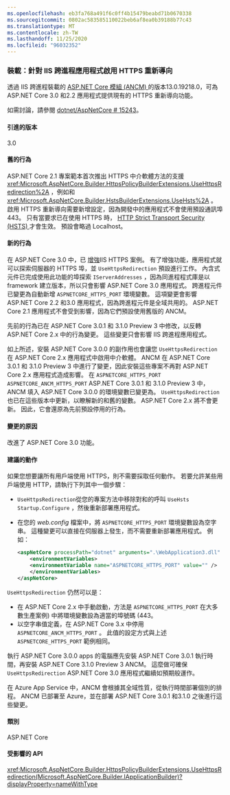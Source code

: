 ```yaml
---
ms.openlocfilehash: eb3fa768a491f6c0ff4b15479beabd71b0670338
ms.sourcegitcommit: 0802ac583585110022beb6af8ea0b39188b77c43
ms.translationtype: MT
ms.contentlocale: zh-TW
ms.lasthandoff: 11/25/2020
ms.locfileid: "96032352"
---
```

### <a name="hosting-https-redirection-enabled-for-iis-out-of-process-apps"></a>裝載：針對 IIS 跨進程應用程式啟用 HTTPS 重新導向

透過 IIS 跨進程裝載的 [ASP.NET Core 模組 (ANCM) ](/aspnet/core/host-and-deploy/aspnet-core-module) 的版本13.0.19218.0，可為 ASP.NET Core 3.0 和2.2 應用程式提供現有的 HTTPS 重新導向功能。

如需討論，請參閱 [dotnet/AspNetCore # 15243](https://github.com/dotnet/AspNetCore/issues/15243)。

#### <a name="version-introduced"></a>引進的版本

3.0

#### <a name="old-behavior"></a>舊的行為

ASP.NET Core 2.1 專案範本首次推出 HTTPS 中介軟體方法的支援 <xref:Microsoft.AspNetCore.Builder.HttpsPolicyBuilderExtensions.UseHttpsRedirection%2A> ，例如和 <xref:Microsoft.AspNetCore.Builder.HstsBuilderExtensions.UseHsts%2A> 。 啟用 HTTPS 重新導向需要新增設定，因為開發中的應用程式不會使用預設通訊埠443。 只有當要求已在使用 HTTPS 時， [HTTP Strict Transport Security (HSTS) ](https://cheatsheetseries.owasp.org/cheatsheets/HTTP_Strict_Transport_Security_Cheat_Sheet.html)才會生效。 預設會略過 Localhost。

#### <a name="new-behavior"></a>新的行為

在 ASP.NET Core 3.0 中，已 [增強](https://github.com/dotnet/AspNetCore/pull/4685)IIS HTTPS 案例。 有了增強功能，應用程式就可以探索伺服器的 HTTPS 埠，並 `UseHttpsRedirection` 預設進行工作。 內含式元件已完成使用此功能的埠探索 `IServerAddresses` ，因為同進程程式庫是以 framework 建立版本，所以只會影響 ASP.NET Core 3.0 應用程式。 跨進程元件已變更為自動新增 `ASPNETCORE_HTTPS_PORT` 環境變數。 這項變更會影響 ASP.NET Core 2.2 和3.0 應用程式，因為跨進程元件是全域共用的。 ASP.NET Core 2.1 應用程式不會受到影響，因為它們預設使用舊版的 ANCM。

先前的行為已在 ASP.NET Core 3.0.1 和 3.1.0 Preview 3 中修改，以反轉 ASP.NET Core 2.x 中的行為變更。 這些變更只會影響 IIS 跨進程應用程式。

如上所述，安裝 ASP.NET Core 3.0.0 的副作用也會讓您 `UseHttpsRedirection` 在 ASP.NET Core 2.x 應用程式中啟用中介軟體。 ANCM 在 ASP.NET Core 3.0.1 和 3.1.0 Preview 3 中進行了變更，因此安裝這些專案不再對 ASP.NET Core 2.x 應用程式造成影響。 在 `ASPNETCORE_HTTPS_PORT` `ASPNETCORE_ANCM_HTTPS_PORT` ASP.NET Core 3.0.1 和 3.1.0 Preview 3 中，ANCM 填入 ASP.NET Core 3.0.0 的環境變數已變更為。 `UseHttpsRedirection` 也已在這些版本中更新，以瞭解新的和舊的變數。 ASP.NET Core 2.x 將不會更新。 因此，它會還原為先前預設停用的行為。

#### <a name="reason-for-change"></a>變更的原因

改進了 ASP.NET Core 3.0 功能。

#### <a name="recommended-action"></a>建議的動作

如果您想要讓所有用戶端使用 HTTPS，則不需要採取任何動作。 若要允許某些用戶端使用 HTTP，請執行下列其中一個步驟：

* `UseHttpsRedirection`從您的專案方法中移除對和的呼叫 `UseHsts` `Startup.Configure` ，然後重新部署應用程式。
* 在您的 *web.config* 檔案中，將 `ASPNETCORE_HTTPS_PORT` 環境變數設為空字串。 這種變更可以直接在伺服器上發生，而不需要重新部署應用程式。 例如：

    ```xml
    <aspNetCore processPath="dotnet" arguments=".\WebApplication3.dll" stdoutLogEnabled="false" stdoutLogFile="\\?\%home%\LogFiles\stdout" >
        <environmentVariables>
        <environmentVariable name="ASPNETCORE_HTTPS_PORT" value="" />
        </environmentVariables>
    </aspNetCore>
    ```

`UseHttpsRedirection` 仍然可以是：

* 在 ASP.NET Core 2.x 中手動啟動，方法是 `ASPNETCORE_HTTPS_PORT` 在大多數生產案例) 中將環境變數設為適當的埠號碼 (443。
* 以空字串值定義，在 ASP.NET Core 3.x 中停用 `ASPNETCORE_ANCM_HTTPS_PORT` 。 此值的設定方式與上述 `ASPNETCORE_HTTPS_PORT` 範例相同。

執行 ASP.NET Core 3.0.0 apps 的電腦應先安裝 ASP.NET Core 3.0.1 執行時間，再安裝 ASP.NET Core 3.1.0 Preview 3 ANCM。 這麼做可確保 `UseHttpsRedirection` ASP.NET Core 3.0 應用程式繼續如預期般運作。

在 Azure App Service 中，ANCM 會根據其全域性質，從執行時間部署個別的排程。 ANCM 已部署至 Azure，並在部署 ASP.NET Core 3.0.1 和3.1.0 之後進行這些變更。

#### <a name="category"></a>類別

ASP.NET Core

#### <a name="affected-apis"></a>受影響的 API

<xref:Microsoft.AspNetCore.Builder.HttpsPolicyBuilderExtensions.UseHttpsRedirection(Microsoft.AspNetCore.Builder.IApplicationBuilder)?displayProperty=nameWithType>

<!-- 

#### Affected APIs

`M:Microsoft.AspNetCore.Builder.HttpsPolicyBuilderExtensions.UseHttpsRedirection(Microsoft.AspNetCore.Builder.IApplicationBuilder)`

-->
